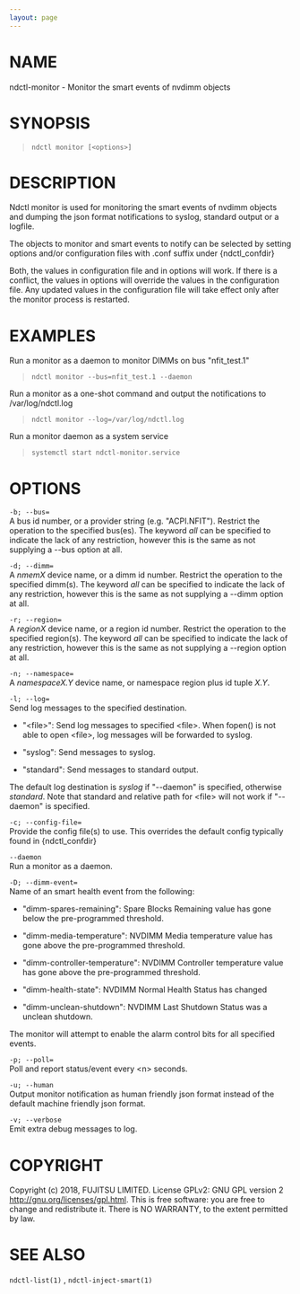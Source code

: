 ```yaml
---
layout: page
---
```


# NAME

ndctl-monitor - Monitor the smart events of nvdimm objects

# SYNOPSIS

>     ndctl monitor [<options>]

# DESCRIPTION

Ndctl monitor is used for monitoring the smart events of nvdimm objects
and dumping the json format notifications to syslog, standard output or
a logfile.

The objects to monitor and smart events to notify can be selected by
setting options and/or configuration files with .conf suffix under
{ndctl_confdir}

Both, the values in configuration file and in options will work. If
there is a conflict, the values in options will override the values in
the configuration file. Any updated values in the configuration file
will take effect only after the monitor process is restarted.

# EXAMPLES

Run a monitor as a daemon to monitor DIMMs on bus "nfit_test.1"

>     ndctl monitor --bus=nfit_test.1 --daemon

Run a monitor as a one-shot command and output the notifications to
/var/log/ndctl.log

>     ndctl monitor --log=/var/log/ndctl.log

Run a monitor daemon as a system service

>     systemctl start ndctl-monitor.service

# OPTIONS

`-b; --bus=`  
A bus id number, or a provider string (e.g. "ACPI.NFIT"). Restrict the
operation to the specified bus(es). The keyword *all* can be specified
to indicate the lack of any restriction, however this is the same as not
supplying a --bus option at all.

`-d; --dimm=`  
A *nmemX* device name, or a dimm id number. Restrict the operation to
the specified dimm(s). The keyword *all* can be specified to indicate
the lack of any restriction, however this is the same as not supplying a
--dimm option at all.

`-r; --region=`  
A *regionX* device name, or a region id number. Restrict the operation
to the specified region(s). The keyword *all* can be specified to
indicate the lack of any restriction, however this is the same as not
supplying a --region option at all.

`-n; --namespace=`  
A *namespaceX.Y* device name, or namespace region plus id tuple *X.Y*.

`-l; --log=`  
Send log messages to the specified destination.

- "\<file\>": Send log messages to specified \<file\>. When fopen() is
  not able to open \<file\>, log messages will be forwarded to syslog.

- "syslog": Send messages to syslog.

- "standard": Send messages to standard output.

The default log destination is *syslog* if "--daemon" is specified,
otherwise *standard*. Note that standard and relative path for \<file\>
will not work if "--daemon" is specified.

`-c; --config-file=`  
Provide the config file(s) to use. This overrides the default config
typically found in {ndctl_confdir}

`--daemon`  
Run a monitor as a daemon.

`-D; --dimm-event=`  
Name of an smart health event from the following:

- "dimm-spares-remaining": Spare Blocks Remaining value has gone below
  the pre-programmed threshold.

- "dimm-media-temperature": NVDIMM Media temperature value has gone
  above the pre-programmed threshold.

- "dimm-controller-temperature": NVDIMM Controller temperature value has
  gone above the pre-programmed threshold.

- "dimm-health-state": NVDIMM Normal Health Status has changed

- "dimm-unclean-shutdown": NVDIMM Last Shutdown Status was a unclean
  shutdown.

The monitor will attempt to enable the alarm control bits for all
specified events.

`-p; --poll=`  
Poll and report status/event every \<n\> seconds.

`-u; --human`  
Output monitor notification as human friendly json format instead of the
default machine friendly json format.

`-v; --verbose`  
Emit extra debug messages to log.

# COPYRIGHT

Copyright (c) 2018, FUJITSU LIMITED. License GPLv2: GNU GPL version 2
<http://gnu.org/licenses/gpl.html>. This is free software: you are free
to change and redistribute it. There is NO WARRANTY, to the extent
permitted by law.

# SEE ALSO

`ndctl-list(1)` , `ndctl-inject-smart(1)`

